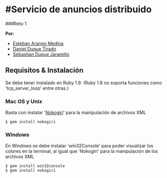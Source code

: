 #Servicio de anuncios distribuido
========
###Reto 1

  **Por:**
  
   * [Esteban Arango Medina](https://github.com/esbanarango)
   * [Daniel Duque Tirado](https://github.com/DanielJDuque)
   * [Sebastian Duque Jaramillo](https://github.com/sduquej)

Requisitos & Instalación
----
Se debe tener instalado en Ruby 1.9. (Ruby 1.8 no soporta funciones como 'tcp_server_loop' entre otras.)

### Mac OS y Unix
 Basta con instalar '[Nokogiri](http://nokogiri.org/)' para la manipulación de archivos XML
 
    $ gem install nokogiri

### Windows
 En Windows se debe instalar 'win32Console' para poder visualizar los colores en la terminal, al igual que 'Nokogiri' para la manipulación de los archivos XML
 
    $ gem install win32console
    $ gem install nokogiri